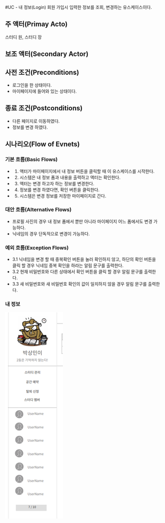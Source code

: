 #UC - 내 정보(Login)
회원 가입시 입력한 정보를 조회, 변경하는 유스케이스이다.

## 주 액터(Primay Acto)
스터디 원, 스터디 장

## 보조 액터(Secondary Actor)

## 사전 조건(Preconditions)
- 로그인을 한 상태이다.
- 마이페이지에 들어와 있는 상태이다.

## 종료 조건(Postconditions)
- 다른 페이지로 이동하였다.
- 정보를 변경 하였다.

## 시나리오(Flow of Evnets)

### 기본 흐름(Basic Flows)
- 1. 액터가 마이페이지에서 내 정보 버튼을 클릭할 때 이 유스케이스를 시작한다.
- 2. 시스템은 내 정보 폼과 내용을 출력하고 액터는 확인한다.
- 3. 액터는 변경 하고자 하는 정보를 변경한다.
- 4. 정보를 변경 하였다면, 확인 버튼을 클릭한다.
- 5. 시스템은 변경 정보를 저장한 마이페이지로 간다. 

### 대안 흐름(Alternative Flows)
- 프로필 사진의 경우 내 정보 폼에서 뿐만 아니라 마이페이지 어느 폼에서도 변경 가능하다.
- 닉네임의 경우 단독적으로 변경이 가능하다.

### 예외 흐름(Exception Flows)
- 3.1 닉네임을 변경 할 때 중복확인 버튼을 눌러 확인하지 않고, 하단의 확인 버튼을 클릭 할 경우 닉네임 중복 확인을 하라는 알림 문구를 출력한다.
- 3.2 현재 비밀번호와 다른 상태에서 확인 버튼을 클릭 할 경우 알림 문구를 출력한다.
- 3.3 새 비밀번호와 새 비밀번호 확인의 값이 일치하지 않을 경우 알림 문구를 출력한다.

### 내 정보
![내 정보](./images/uc-studyMember.png)